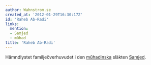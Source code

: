 ```yaml
---
author: Wahnstrom.se
created_at: '2012-01-29T16:30:17Z'
id: 'Raheb Ab-Radi'
links:
  mention:
  - Samjed
  - mûhad
title: 'Raheb Ab-Radi'
---
```


Hämndlystet familjeöverhuvudet i den [mûhadinska] släkten [Samjed].

  [mûhadinska]: mûhad
  [Samjed]: Samjed
